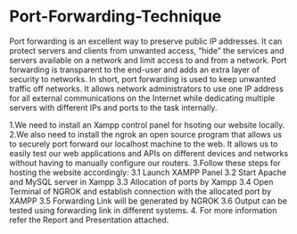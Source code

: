 # Port-Forwarding-Technique
Port forwarding is an excellent way to preserve public IP addresses. It can protect servers and clients from unwanted access, “hide” the services and servers available on a network and limit access to and from a network. Port forwarding is transparent to the end-user and adds an extra layer of security to networks. In short, port forwarding is used to keep unwanted traffic off networks. It allows network administrators to use one IP address for all external communications on the Internet while dedicating multiple servers with different IPs and ports to the task internally.


1.We need to install an Xampp control panel for hsoting our website locally.
2.We also need to install the ngrok an open source program that allows us to securely port forward our localhost machine to the web.
  It allows us to easily test our web applications and APIs on different devices and networks without having to manually configure our routers.
3.Follow these steps for hosting the website accordingly:
 3.1 Launch XAMPP Panel 
 3.2 Start Apache and MySQL server in Xampp
 3.3 Allocation of ports by Xampp
 3.4 Open Terminal of NGROK and establish connection with the allocated port by XAMPP 
 3.5 Forwarding Link will be generated by NGROK
 3.6 Output can be tested using forwarding link in different systems.
4. For more information refer the Report and Presentation attached.




